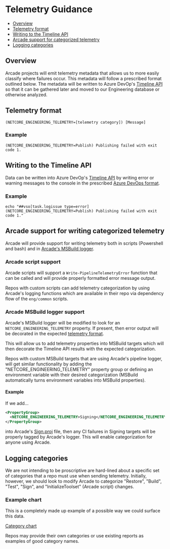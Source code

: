 # Telemetry Guidance

- [Overview](#overview)
- [Telemetry format](#telemetry-format)
- [Writing to the Timeline API](#writing-to-the-timeline-api)
- [Arcade support for categorized telemetry](#arcade-support-for-writing-categorized-telemetry)
- [Logging categories](#logging-categories)

## Overview

Arcade projects will emit telemetry metadata that allows us to more easily classify where failures occur.  This metadata will follow a prescribed format outlined below.  The metadata will be written to Azure DevOp's [Timeline API](https://docs.microsoft.com/en-us/rest/api/azure/devops/build/Timeline/Get?view=azure-devops-rest-5.0) so that it can be gathered later and moved to our Engineering database or otherwise analyzed.

## Telemetry format

`(NETCORE_ENGINEERING_TELEMETRY=[telemetry category]) [Message]`

### Example

`(NETCORE_ENGINEERING_TELEMETRY=Publish) Publishing failed with exit code 1.`

## Writing to the Timeline API

Data can be written into Azure DevOp's [Timeline API](https://docs.microsoft.com/en-us/rest/api/azure/devops/build/Timeline/Get?view=azure-devops-rest-5.0) by writing error or warning messages to the console in the prescribed [Azure DevOps format](https://github.com/Microsoft/azure-pipelines-tasks/blob/master/docs/authoring/commands.md).

### Example

`echo "##vso[task.logissue type=error](NETCORE_ENGINEERING_TELEMETRY=Publish) Publishing failed with exit code 1."`

## Arcade support for writing categorized telemetry

Arcade will provide support for writing telemetry both in scripts (Powershell and bash) and in [Arcade's MSBuild logger](https://github.com/dotnet/arcade/blob/3079c495f38bb1306a65b2af13cf25a516610a4f/src/Microsoft.DotNet.Arcade.Sdk/src/PipelinesLogger.cs).

### Arcade script support

Arcade scripts will support a `Write-PipelineTelemetryError` function that can be called and will provide properly formatted error message output.

Repos with custom scripts can add telemetry categorization by using Arcade's logging functions which are available in their repo via dependency flow of the `eng/common` scripts.

### Arcade MSBuild logger support

Arcade's MSBuild logger will be modified to look for an `NETCORE_ENGINEERING_TELEMETRY` property.  If present, then error output will be decorated in the expected [telemetry format](#telemetry-format).

This will allow us to add telemetry properties into MSBuild targets which will then decorate the Timeline API results with the expected categorization.  

Repos with custom MSBuild targets that are using Arcade's pipeline logger, will get similar functionality by adding the "NETCORE_ENGINEERING_TELEMETRY" property group or defining an environment variable with their desired categorization (MSBuild automatically turns environment variables into MSBuild properties).

#### Example

If we add...

```XML
<PropertyGroup>
  <NETCORE_ENGINEERING_TELEMETRY>Signing</NETCORE_ENGINEERING_TELEMETRY>
</PropertyGroup>
```

into Arcade's [Sign.proj](https://github.com/dotnet/arcade/blob/master/src/Microsoft.DotNet.Arcade.Sdk/tools/Sign.proj) file, then any CI failures in Signing targets will be properly tagged by Arcade's logger.  This will enable categorization for anyone using Arcade.

## Logging categories

We are not intending to be proscriptive are hard-lined about a specific set of categories that a repo must use when sending telemetry.  Initially, however, we should look to modify Arcade to categorize "Restore", "Build", "Test", "Sign", and "InitializeToolset" (Arcade script) changes.

### Example chart

This is a completely made up example of a possible way we could surface this data.

[Category chart](./Category-sample.png)

Repos may provide their own categories or use existing reports as examples of good category names.
